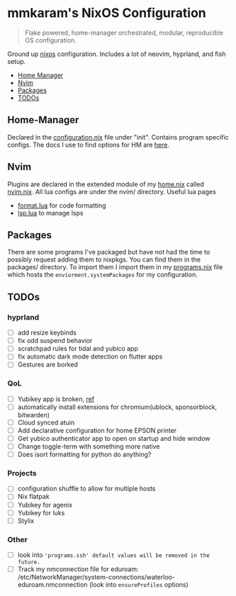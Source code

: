 # mmkaram's NixOS Configuration
> Flake powered, home-manager orchestrated, modular, reproducible OS configuration.

Ground up [nixos](https://www.nixos.org) configuration. Includes a lot of neovim, hyprland, and fish setup.

<!-- TOC -->

- [Home Manager](#Home-Manager)
- [Nvim](#Nvim)
- [Packages](#Packages)
- [TODOs](#TODOs)

<!-- /TOC -->

## Home-Manager

Declared in the [configuration.nix](configuration.nix) file under "init". Contains program specific configs. The docs I use to find options for HM are [here](https://home-manager-options.extranix.com).

## Nvim

Plugins are declared in the extended module of my [home.nix](home.nix) called [nvim.nix](nvim/nvim.nix). All lua configs are under the nvim/ directory.
Useful lua pages
- [format.lua](./nvim/format.lua) for code formatting
- [lsp.lua](./nvim/lsp.lua) to manage lsps

## Packages

There are some programs I've packaged but have not had the time to possibly request adding them to nixpkgs. You can find them in the packages/ directory. To import them I import them in my [programs.nix](programs.nix) file which hosts the `enviorment.systemPackages` for my configuration.

## TODOs
### hyprland
- [ ] add resize keybinds
- [ ] fix odd suspend behavior
- [ ] scratchpad rules for tidal and yubico app
- [ ] fix automatic dark mode detection on flutter apps
- [ ] Gestures are borked
### QoL
- [ ] Yubikey app is broken, [ref](https://github.com/nixos/nixpkgs/issues/442315)
- [ ] automatically install extensions for chromium(ublock, sponsorblock, bitwarden)
- [ ] Cloud synced atuin
- [ ] Add declarative configuration for home EPSON printer
- [ ] Get yubico authenticator app to open on startup and hide window
- [ ] Change toggle-term with something more native
- [ ] Does isort formatting for python do anything?
### Projects
- [ ] configuration shuffle to allow for multiple hosts
- [ ] Nix flatpak
- [ ] Yubikey for agenix
- [ ] Yubikey for luks
- [ ] Stylix
### Other
- [ ] look into `'programs.ssh' default values will be removed in the future.`
- [ ] Track my nmconnection file for eduroam: /etc/NetworkManager/system-connections/waterloo-eduroam.nmconnection (look into `ensureProfiles` options)
